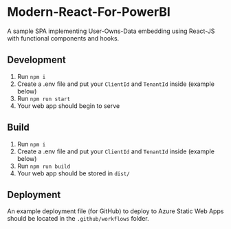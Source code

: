 # Modern-React-For-PowerBI

A sample SPA implementing User-Owns-Data embedding using React-JS with functional components and hooks.

## Development

1. Run `npm i`
2. Create a .env file and put your `ClientId` and `TenantId` inside (example below)
3. Run `npm run start`
4. Your web app should begin to serve

## Build

1. Run `npm i`
2. Create a .env file and put your `ClientId` and `TenantId` inside (example below)
3. Run `npm run build`
4. Your web app should be stored in `dist/`

## Deployment

An example deployment file (for GitHub) to deploy to Azure Static Web Apps should be located in the `.github/workflows` folder.
